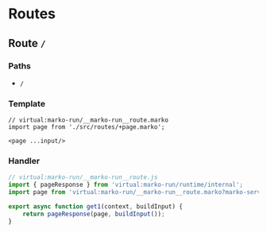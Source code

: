 # Routes

## Route `/`
### Paths
  - `/`
### Template
```marko
// virtual:marko-run/__marko-run__route.marko
import page from './src/routes/+page.marko';

<page ...input/>
```
### Handler
```js
// virtual:marko-run/__marko-run__route.js
import { pageResponse } from 'virtual:marko-run/runtime/internal';
import page from 'virtual:marko-run/__marko-run__route.marko?marko-server-entry';

export async function get1(context, buildInput) {
	return pageResponse(page, buildInput());
}
```
